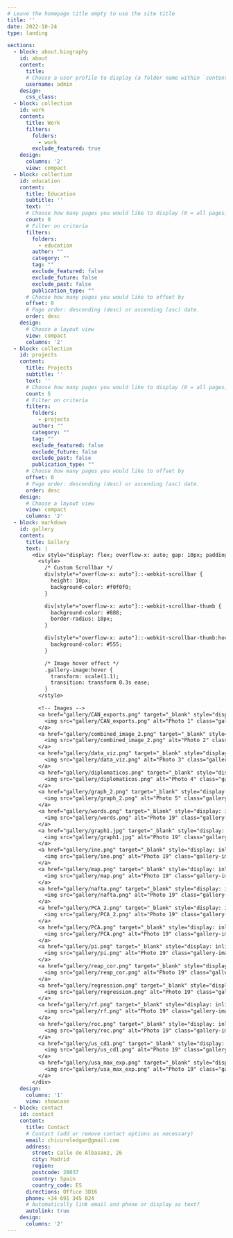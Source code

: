 ```yaml
---
# Leave the homepage title empty to use the site title
title: ''
date: 2022-10-24
type: landing

sections:
  - block: about.biography
    id: about
    content:
      title: 
      # Choose a user profile to display (a folder name within `content/authors/`)
      username: admin
    design:
      css_class: 
  - block: collection
    id: work
    content:
      title: Work
      filters:
        folders:
          - work
        exclude_featured: true
    design:
      columns: '2'
      view: compact
  - block: collection
    id: education
    content:
      title: Education
      subtitle: ''
      text: ''
      # Choose how many pages you would like to display (0 = all pages)
      count: 0
      # Filter on criteria
      filters:
        folders:
          - education
        author: ""
        category: ""
        tag: ""
        exclude_featured: false
        exclude_future: false
        exclude_past: false
        publication_type: ""
      # Choose how many pages you would like to offset by
      offset: 0
      # Page order: descending (desc) or ascending (asc) date.
      order: desc
    design:
      # Choose a layout view
      view: compact
      columns: '2'  
  - block: collection
    id: projects
    content:
      title: Projects
      subtitle: ''
      text: ''
      # Choose how many pages you would like to display (0 = all pages)
      count: 5
      # Filter on criteria
      filters:
        folders:
          - projects
        author: ""
        category: ""
        tag: ""
        exclude_featured: false
        exclude_future: false
        exclude_past: false
        publication_type: ""
      # Choose how many pages you would like to offset by
      offset: 0
      # Page order: descending (desc) or ascending (asc) date.
      order: desc
    design:
      # Choose a layout view
      view: compact
      columns: '2'
  - block: markdown
    id: gallery
    content:
      title: Gallery
      text: |
        <div style="display: flex; overflow-x: auto; gap: 10px; padding: 20px; scroll-behavior: smooth; max-width: 100%; white-space: nowrap;">
          <style>
            /* Custom Scrollbar */
            div[style*="overflow-x: auto"]::-webkit-scrollbar {
              height: 10px;
              background-color: #f0f0f0;
            }

            div[style*="overflow-x: auto"]::-webkit-scrollbar-thumb {
              background-color: #888;
              border-radius: 10px;
            }

            div[style*="overflow-x: auto"]::-webkit-scrollbar-thumb:hover {
              background-color: #555;
            }

            /* Image hover effect */
            .gallery-image:hover {
              transform: scale(1.1);
              transition: transform 0.3s ease;
            }
          </style>

          <!-- Images -->
          <a href="gallery/CAN_exports.png" target="_blank" style="display: inline-block;">
            <img src="gallery/CAN_exports.png" alt="Photo 1" class="gallery-image" style="width: 150px; height: auto; border-radius: 8px; box-shadow: 0 4px 6px rgba(0, 0, 0, 0.1); flex-shrink: 0;">
          </a>
          <a href="gallery/combined_image_2.png" target="_blank" style="display: inline-block;">
            <img src="gallery/combined_image_2.png" alt="Photo 2" class="gallery-image" style="width: 150px; height: auto; border-radius: 8px; box-shadow: 0 4px 6px rgba(0, 0, 0, 0.1); flex-shrink: 0;">
          </a>
          <a href="gallery/data_viz.png" target="_blank" style="display: inline-block;">
            <img src="gallery/data_viz.png" alt="Photo 3" class="gallery-image" style="width: 150px; height: auto; border-radius: 8px; box-shadow: 0 4px 6px rgba(0, 0, 0, 0.1); flex-shrink: 0;">
          </a>
          <a href="gallery/diplomaticos.png" target="_blank" style="display: inline-block;">
            <img src="gallery/diplomaticos.png" alt="Photo 4" class="gallery-image" style="width: 150px; height: auto; border-radius: 8px; box-shadow: 0 4px 6px rgba(0, 0, 0, 0.1); flex-shrink: 0;">
          </a>
          <a href="gallery/graph_2.png" target="_blank" style="display: inline-block;">
            <img src="gallery/graph_2.png" alt="Photo 5" class="gallery-image" style="width: 150px; height: auto; border-radius: 8px; box-shadow: 0 4px 6px rgba(0, 0, 0, 0.1); flex-shrink: 0;">
          </a>
          <a href="gallery/words.png" target="_blank" style="display: inline-block;">
            <img src="gallery/words.png" alt="Photo 19" class="gallery-image" style="width: 150px; height: auto; border-radius: 8px; box-shadow: 0 4px 6px rgba(0, 0, 0, 0.1); flex-shrink: 0;">
          </a>
          <a href="gallery/graph1.jpg" target="_blank" style="display: inline-block;">
            <img src="gallery/graph1.jpg" alt="Photo 19" class="gallery-image" style="width: 150px; height: auto; border-radius: 8px; box-shadow: 0 4px 6px rgba(0, 0, 0, 0.1); flex-shrink: 0;">
          </a>
          <a href="gallery/ine.png" target="_blank" style="display: inline-block;">
            <img src="gallery/ine.png" alt="Photo 19" class="gallery-image" style="width: 150px; height: auto; border-radius: 8px; box-shadow: 0 4px 6px rgba(0, 0, 0, 0.1); flex-shrink: 0;">
          </a>
          <a href="gallery/map.png" target="_blank" style="display: inline-block;">
            <img src="gallery/map.png" alt="Photo 19" class="gallery-image" style="width: 150px; height: auto; border-radius: 8px; box-shadow: 0 4px 6px rgba(0, 0, 0, 0.1); flex-shrink: 0;">
          </a>
          <a href="gallery/nafta.png" target="_blank" style="display: inline-block;">
            <img src="gallery/nafta.png" alt="Photo 19" class="gallery-image" style="width: 150px; height: auto; border-radius: 8px; box-shadow: 0 4px 6px rgba(0, 0, 0, 0.1); flex-shrink: 0;">
          </a>
          <a href="gallery/PCA_2.png" target="_blank" style="display: inline-block;">
            <img src="gallery/PCA_2.png" alt="Photo 19" class="gallery-image" style="width: 150px; height: auto; border-radius: 8px; box-shadow: 0 4px 6px rgba(0, 0, 0, 0.1); flex-shrink: 0;">
          </a>
          <a href="gallery/PCA.png" target="_blank" style="display: inline-block;">
            <img src="gallery/PCA.png" alt="Photo 19" class="gallery-image" style="width: 150px; height: auto; border-radius: 8px; box-shadow: 0 4px 6px rgba(0, 0, 0, 0.1); flex-shrink: 0;">
          </a>
          <a href="gallery/pi.png" target="_blank" style="display: inline-block;">
            <img src="gallery/pi.png" alt="Photo 19" class="gallery-image" style="width: 150px; height: auto; border-radius: 8px; box-shadow: 0 4px 6px rgba(0, 0, 0, 0.1); flex-shrink: 0;">
          </a>
          <a href="gallery/reap_cor.png" target="_blank" style="display: inline-block;">
            <img src="gallery/reap_cor.png" alt="Photo 19" class="gallery-image" style="width: 150px; height: auto; border-radius: 8px; box-shadow: 0 4px 6px rgba(0, 0, 0, 0.1); flex-shrink: 0;">
          </a>
          <a href="gallery/regression.png" target="_blank" style="display: inline-block;">
            <img src="gallery/regression.png" alt="Photo 19" class="gallery-image" style="width: 150px; height: auto; border-radius: 8px; box-shadow: 0 4px 6px rgba(0, 0, 0, 0.1); flex-shrink: 0;">
          </a>
          <a href="gallery/rf.png" target="_blank" style="display: inline-block;">
            <img src="gallery/rf.png" alt="Photo 19" class="gallery-image" style="width: 150px; height: auto; border-radius: 8px; box-shadow: 0 4px 6px rgba(0, 0, 0, 0.1); flex-shrink: 0;">
          </a>
          <a href="gallery/roc.png" target="_blank" style="display: inline-block;">
            <img src="gallery/roc.png" alt="Photo 19" class="gallery-image" style="width: 150px; height: auto; border-radius: 8px; box-shadow: 0 4px 6px rgba(0, 0, 0, 0.1); flex-shrink: 0;">
          </a>
          <a href="gallery/us_cd1.png" target="_blank" style="display: inline-block;">
            <img src="gallery/us_cd1.png" alt="Photo 19" class="gallery-image" style="width: 150px; height: auto; border-radius: 8px; box-shadow: 0 4px 6px rgba(0, 0, 0, 0.1); flex-shrink: 0;">
          </a>
          <a href="gallery/usa_max_exp.png" target="_blank" style="display: inline-block;">
            <img src="gallery/usa_max_exp.png" alt="Photo 19" class="gallery-image" style="width: 150px; height: auto; border-radius: 8px; box-shadow: 0 4px 6px rgba(0, 0, 0, 0.1); flex-shrink: 0;">
          </a>
        </div>
    design:
      columns: '1'
      view: showcase
  - block: contact
    id: contact
    content:
      title: Contact
      # Contact (add or remove contact options as necessary)
      email: chicureledgar@gmail.com
      address:
        street: Calle de Albasanz, 26
        city: Madrid
        region: 
        postcode: 28037
        country: Spain
        country_code: ES
      directions: Office 3D16
      phone: +34 691 345 024
      # Automatically link email and phone or display as text?
      autolink: true
    design:
      columns: '2'
---
```

